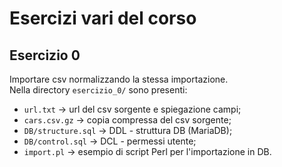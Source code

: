 # Esercizi vari del corso

## Esercizio 0
Importare csv normalizzando la stessa importazione.\
Nella directory `esercizio_0/` sono presenti:
- `url.txt` -> url del csv sorgente e spiegazione campi;
- `cars.csv.gz` -> copia compressa del csv sorgente;
- `DB/structure.sql` -> DDL - struttura DB (MariaDB);
- `DB/control.sql` -> DCL - permessi utente;
- `import.pl` -> esempio di script Perl per l'importazione in DB.
